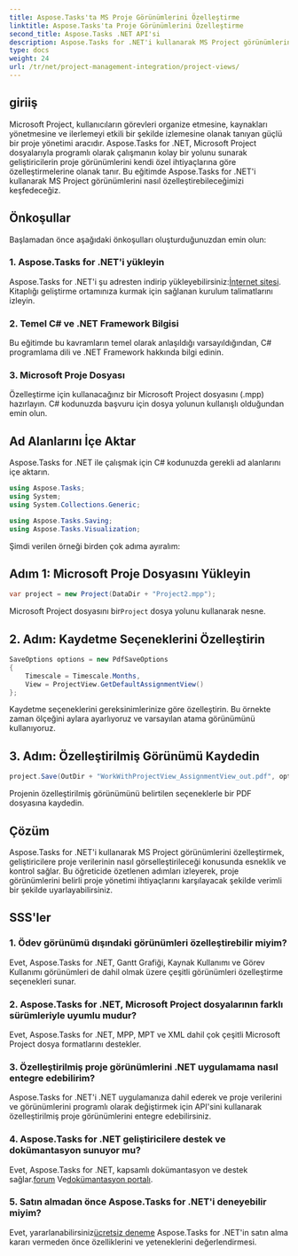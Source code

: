 ```yaml
---
title: Aspose.Tasks'ta MS Proje Görünümlerini Özelleştirme
linktitle: Aspose.Tasks'ta Proje Görünümlerini Özelleştirme
second_title: Aspose.Tasks .NET API'si
description: Aspose.Tasks for .NET'i kullanarak MS Project görünümlerini nasıl özelleştireceğinizi öğrenin. Verimli proje yönetimi görselleştirmesi için adım adım kılavuzumuzu izleyin.
type: docs
weight: 24
url: /tr/net/project-management-integration/project-views/
---
```

## giriiş
Microsoft Project, kullanıcıların görevleri organize etmesine, kaynakları yönetmesine ve ilerlemeyi etkili bir şekilde izlemesine olanak tanıyan güçlü bir proje yönetimi aracıdır. Aspose.Tasks for .NET, Microsoft Project dosyalarıyla programlı olarak çalışmanın kolay bir yolunu sunarak geliştiricilerin proje görünümlerini kendi özel ihtiyaçlarına göre özelleştirmelerine olanak tanır. Bu eğitimde Aspose.Tasks for .NET'i kullanarak MS Project görünümlerini nasıl özelleştirebileceğimizi keşfedeceğiz.
## Önkoşullar
Başlamadan önce aşağıdaki önkoşulları oluşturduğunuzdan emin olun:
### 1. Aspose.Tasks for .NET'i yükleyin
 Aspose.Tasks for .NET'i şu adresten indirip yükleyebilirsiniz:[İnternet sitesi](https://releases.aspose.com/tasks/net/). Kitaplığı geliştirme ortamınıza kurmak için sağlanan kurulum talimatlarını izleyin.
### 2. Temel C# ve .NET Framework Bilgisi
Bu eğitimde bu kavramların temel olarak anlaşıldığı varsayıldığından, C# programlama dili ve .NET Framework hakkında bilgi edinin.
### 3. Microsoft Proje Dosyası
Özelleştirme için kullanacağınız bir Microsoft Project dosyasını (.mpp) hazırlayın. C# kodunuzda başvuru için dosya yolunun kullanışlı olduğundan emin olun.
## Ad Alanlarını İçe Aktar
Aspose.Tasks for .NET ile çalışmak için C# kodunuzda gerekli ad alanlarını içe aktarın.
```csharp
using Aspose.Tasks;
using System;
using System.Collections.Generic;

using Aspose.Tasks.Saving;
using Aspose.Tasks.Visualization;
```
Şimdi verilen örneği birden çok adıma ayıralım:
## Adım 1: Microsoft Proje Dosyasını Yükleyin
```csharp
var project = new Project(DataDir + "Project2.mpp");
```
 Microsoft Project dosyasını bir`Project` dosya yolunu kullanarak nesne.
## 2. Adım: Kaydetme Seçeneklerini Özelleştirin
```csharp
SaveOptions options = new PdfSaveOptions
{
    Timescale = Timescale.Months,
    View = ProjectView.GetDefaultAssignmentView()
};
```
Kaydetme seçeneklerini gereksinimlerinize göre özelleştirin. Bu örnekte zaman ölçeğini aylara ayarlıyoruz ve varsayılan atama görünümünü kullanıyoruz.
## 3. Adım: Özelleştirilmiş Görünümü Kaydedin
```csharp
project.Save(OutDir + "WorkWithProjectView_AssignmentView_out.pdf", options);
```
Projenin özelleştirilmiş görünümünü belirtilen seçeneklerle bir PDF dosyasına kaydedin.
## Çözüm
Aspose.Tasks for .NET'i kullanarak MS Project görünümlerini özelleştirmek, geliştiricilere proje verilerinin nasıl görselleştirileceği konusunda esneklik ve kontrol sağlar. Bu öğreticide özetlenen adımları izleyerek, proje görünümlerini belirli proje yönetimi ihtiyaçlarını karşılayacak şekilde verimli bir şekilde uyarlayabilirsiniz.
## SSS'ler
### 1. Ödev görünümü dışındaki görünümleri özelleştirebilir miyim?
Evet, Aspose.Tasks for .NET, Gantt Grafiği, Kaynak Kullanımı ve Görev Kullanımı görünümleri de dahil olmak üzere çeşitli görünümleri özelleştirme seçenekleri sunar.
### 2. Aspose.Tasks for .NET, Microsoft Project dosyalarının farklı sürümleriyle uyumlu mudur?
Evet, Aspose.Tasks for .NET, MPP, MPT ve XML dahil çok çeşitli Microsoft Project dosya formatlarını destekler.
### 3. Özelleştirilmiş proje görünümlerini .NET uygulamama nasıl entegre edebilirim?
Aspose.Tasks for .NET'i .NET uygulamanıza dahil ederek ve proje verilerini ve görünümlerini programlı olarak değiştirmek için API'sini kullanarak özelleştirilmiş proje görünümlerini entegre edebilirsiniz.
### 4. Aspose.Tasks for .NET geliştiricilere destek ve dokümantasyon sunuyor mu?
 Evet, Aspose.Tasks for .NET, kapsamlı dokümantasyon ve destek sağlar.[forum](https://forum.aspose.com/c/tasks/15) Ve[dokümantasyon portalı](https://reference.aspose.com/tasks/net/).
### 5. Satın almadan önce Aspose.Tasks for .NET'i deneyebilir miyim?
 Evet, yararlanabilirsiniz[ücretsiz deneme](https://releases.aspose.com/) Aspose.Tasks for .NET'in satın alma kararı vermeden önce özelliklerini ve yeteneklerini değerlendirmesi.